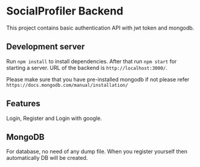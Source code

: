 # SocialProfiler Backend

This project contains basic authentication API with jwt token and mongodb.

## Development server
Run `npm install` to install dependencies. After that
run `npm start` for starting a server. URL of the backend is `http://localhost:3000/`.

Please make sure that you have pre-installed mongodb if not please refer `https://docs.mongodb.com/manual/installation/`

## Features
Login, Register and Login with google.

## MongoDB
For database, no need of any dump file. When you register yourself then automatically DB will be created.
